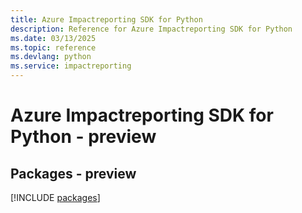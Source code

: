 ```yaml
---
title: Azure Impactreporting SDK for Python
description: Reference for Azure Impactreporting SDK for Python
ms.date: 03/13/2025
ms.topic: reference
ms.devlang: python
ms.service: impactreporting
---
```

# Azure Impactreporting SDK for Python - preview
## Packages - preview
[!INCLUDE [packages](impactreporting-index.md)]